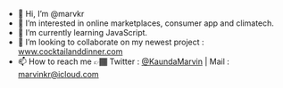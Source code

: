- 👋 Hi, I’m @marvkr
- 👀 I’m interested in online marketplaces, consumer app and climatech.
- 🌱 I’m currently learning JavaScript.
- 💞️ I’m looking to collaborate on my newest project : www.cocktailanddinner.com 
- 📫 How to reach me 👉🏾 Twitter : [@KaundaMarvin](twitter.com/KaundaMarvin) | Mail : marvinkr@icloud.com

<!---
marvkr/marvkr is a ✨ special ✨ repository because its `README.md` (this file) appears on your GitHub profile.
You can click the Preview link to take a look at your changes.
--->

